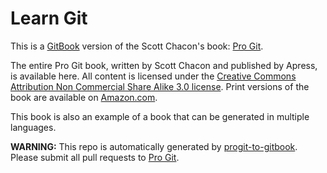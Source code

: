 Learn Git
======

This is a [GitBook](https://www.gitbook.com) version of the Scott Chacon's book: [Pro Git](https://github.com/progit/progit).

The entire Pro Git book, written by Scott Chacon and published by Apress, is available here. All content is licensed under the [Creative Commons Attribution Non Commercial Share Alike 3.0 license](http://creativecommons.org/licenses/by-nc-sa/3.0/). Print versions of the book are available on [Amazon.com](http://www.amazon.com/gp/product/1430218339?ie=UTF8&camp=1789&creative=9325&creativeASIN=1430218339&linkCode=as2&tag=git-sfconservancy-20).

This book is also an example of a book that can be generated in multiple languages.

**WARNING:** This repo is automatically generated by [progit-to-gitbook](https://github.com/AaronO/progit-to-gitbook). Please submit all pull requests to [Pro Git](https://github.com/progit/progit).